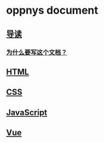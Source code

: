 # oppnys document

## [导读](/guide/)

### [为什么要写这个文档？](/guide/getting-started.html)

## [HTML](/html/)

## [CSS](/css/)

## [JavaScript](/javascript/)

## [Vue](/vue/)
